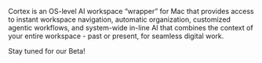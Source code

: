 Cortex is an OS-level AI workspace “wrapper” for Mac that provides access to instant workspace navigation, 
automatic organization, customized agentic workflows, and system-wide in-line AI that combines the context 
of your entire workspace - past or present, for seamless digital work.

Stay tuned for our Beta!
